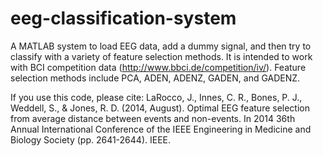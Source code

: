 # eeg-classification-system
A MATLAB system to load EEG data, add a dummy signal, and then try to classify with a variety of feature selection methods. It is intended to work with BCI competition data (http://www.bbci.de/competition/iv/). Feature selection methods include PCA, ADEN, ADENZ, GADEN, and GADENZ. 

If you use this code, please cite: 
LaRocco, J., Innes, C. R., Bones, P. J., Weddell, S., & Jones, R. D. (2014, August). Optimal EEG feature selection from average distance between events and non-events. In 2014 36th Annual International Conference of the IEEE Engineering in Medicine and Biology Society (pp. 2641-2644). IEEE.


